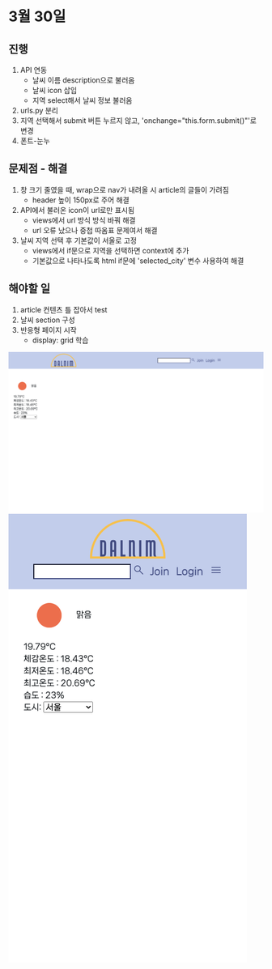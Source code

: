 # 3월 30일

## 진행
1. API 연동
    - 날씨 이름 description으로 불러옴
    - 날씨 icon 삽입
    - 지역 select해서 날씨 정보 불러옴
2. urls.py 분리
3. 지역 선택해서 submit 버튼 누르지 않고, 'onchange="this.form.submit()"'로 변경
4. 폰트-눈누

## 문제점 - 해결
1. 창 크기 줄였을 때, wrap으로 nav가 내려올 시 article의 글들이 가려짐
    - header 높이 150px로 주어 해결
2. API에서 불러온 icon이 url로만 표시됨
    - views에서 url 방식 방식 바꿔 해결
    - url 오류 났으나 중첩 따옴표 문제여서 해결
3. 날씨 지역 선택 후 기본값이 서울로 고정
    - views에서 if문으로 지역을 선택하면 context에 추가
    - 기본값으로 나타나도록 html if문에 'selected_city' 변수 사용하여 해결

## 해야할 일
1. article 컨텐츠 틀 잡아서 test
2. 날씨 section 구성
3. 반응형 페이지 시작
    - display: grid 학습


<img src="../img/230330_1.png">
<img src="../img/230330_2.png">